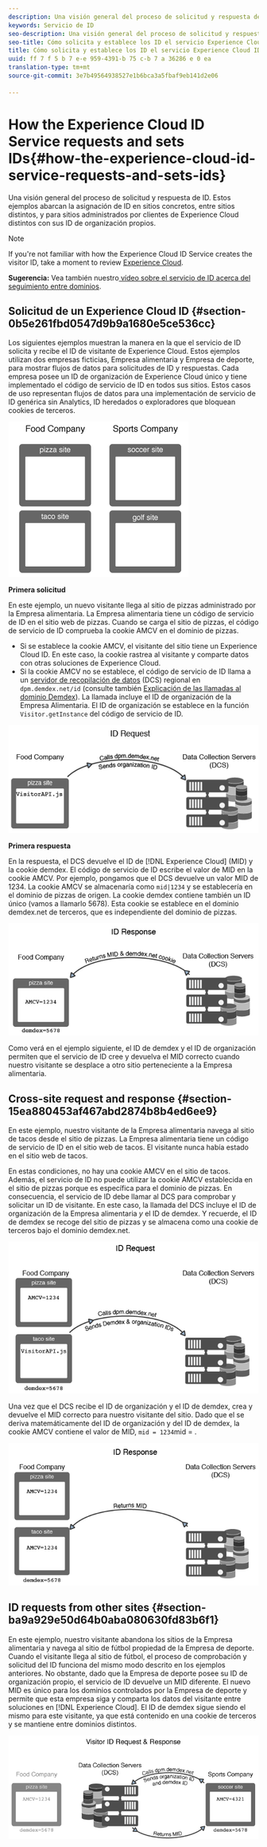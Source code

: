 ```yaml
---
description: Una visión general del proceso de solicitud y respuesta de ID. Estos ejemplos abarcan la asignación de ID en sitios concretos, entre sitios distintos, y para sitios administrados por clientes de Experience Cloud distintos con sus ID de organización propios.
keywords: Servicio de ID
seo-description: Una visión general del proceso de solicitud y respuesta de ID. Estos ejemplos abarcan la asignación de ID en sitios concretos, entre sitios distintos, y para sitios administrados por clientes de Experience Cloud distintos con sus ID de organización propios.
seo-title: Cómo solicita y establece los ID el servicio Experience Cloud ID
title: Cómo solicita y establece los ID el servicio Experience Cloud ID
uuid: ff 7 f 5 b 7 e-e 959-4391-b 75 c-b 7 a 36286 e 0 ea
translation-type: tm+mt
source-git-commit: 3e7b49564938527e1b6bca3a5fbaf9eb141d2e06

---
```



# How the Experience Cloud ID Service requests and sets IDs{#how-the-experience-cloud-id-service-requests-and-sets-ids}

Una visión general del proceso de solicitud y respuesta de ID. Estos ejemplos abarcan la asignación de ID en sitios concretos, entre sitios distintos, y para sitios administrados por clientes de Experience Cloud distintos con sus ID de organización propios.

>[!NOTE]
>
>If you&#39;re not familiar with how the Experience Cloud ID Service creates the visitor ID, take a moment to review [Experience Cloud](../introduction/cookies.md).

**Sugerencia:** Vea también nuestro[ vídeo sobre el servicio de ID acerca del seguimiento entre dominios](https://helpx.adobe.com/marketing-cloud-core/kb/MCID/CrossDomain.html).

## Solicitud de un Experience Cloud ID {#section-0b5e261fbd0547d9b9a1680e5ce536cc}

Los siguientes ejemplos muestran la manera en la que el servicio de ID solicita y recibe el ID de visitante de Experience Cloud. Estos ejemplos utilizan dos empresas ficticias, Empresa alimentaria y Empresa de deporte, para mostrar flujos de datos para solicitudes de ID y respuestas. Cada empresa posee un ID de organización de Experience Cloud único y tiene implementado el código de servicio de ID en todos sus sitios. Estos casos de uso representan flujos de datos para una implementación de servicio de ID genérica sin Analytics, ID heredados o exploradores que bloquean cookies de terceros.

![](assets/sample_sites.png)

**Primera solicitud**

En este ejemplo, un nuevo visitante llega al sitio de pizzas administrado por la Empresa alimentaria. La Empresa alimentaria tiene un código de servicio de ID en el sitio web de pizzas. Cuando se carga el sitio de pizzas, el código de servicio de ID comprueba la cookie AMCV en el dominio de pizzas.

* Si se establece la cookie AMCV, el visitante del sitio tiene un Experience Cloud ID. En este caso, la cookie rastrea al visitante y comparte datos con otras soluciones de Experience Cloud.
* Si la cookie AMCV no se establece, el código de servicio de ID llama a un [servidor de recopilación de datos](https://marketing.adobe.com/resources/help/en_US/aam/?f=c_compcollect.html) (DCS) regional en `dpm.demdex.net/id` (consulte también [Explicación de las llamadas al dominio Demdex](https://marketing.adobe.com/resources/help/en_US/aam/demdex-calls.html)). La llamada incluye el ID de organización de la Empresa Alimentaria. El ID de organización se establece en la función `Visitor.getInstance` del código de servicio de ID.

![](assets/request1.png)

**Primera respuesta**

En la respuesta, el DCS devuelve el ID de [!DNL Experience Cloud] (MID) y la cookie demdex. El código de servicio de ID escribe el valor de MID en la cookie AMCV. Por ejemplo, pongamos que el DCS devuelve un valor MID de 1234. La cookie AMCV se almacenaría como `mid|1234` y se establecería en el dominio de pizzas de origen. La cookie demdex contiene también un ID único (vamos a llamarlo 5678). Esta cookie se establece en el dominio demdex.net de terceros, que es independiente del dominio de pizzas.

![](assets/response1.png)

Como verá en el ejemplo siguiente, el ID de demdex y el ID de organización permiten que el servicio de ID cree y devuelva el MID correcto cuando nuestro visitante se desplace a otro sitio perteneciente a la Empresa alimentaria.

## Cross-site request and response {#section-15ea880453af467abd2874b8b4ed6ee9}

En este ejemplo, nuestro visitante de la Empresa alimentaria navega al sitio de tacos desde el sitio de pizzas. La Empresa alimentaria tiene un código de servicio de ID en el sitio web de tacos. El visitante nunca había estado en el sitio web de tacos.

En estas condiciones, no hay una cookie AMCV en el sitio de tacos. Además, el servicio de ID no puede utilizar la cookie AMCV establecida en el sitio de pizzas porque es específica para el dominio de pizzas. En consecuencia, el servicio de ID debe llamar al DCS para comprobar y solicitar un ID de visitante. En este caso, la llamada del DCS incluye el ID de organización de la Empresa alimentaria *y* el ID de demdex. Y recuerde, el ID de demdex se recoge del sitio de pizzas y se almacena como una cookie de terceros bajo el dominio demdex.net.

![](assets/request2.png)

Una vez que el DCS recibe el ID de organización y el ID de demdex, crea y devuelve el MID correcto para nuestro visitante del sitio. Dado que el se deriva matemáticamente del ID de organización y del ID de demdex, la cookie AMCV contiene el valor de MID, `mid = 1234`mid = .

![](assets/response2.png)

## ID requests from other sites {#section-ba9a929e50d64b0aba080630fd83b6f1}

En este ejemplo, nuestro visitante abandona los sitios de la Empresa alimentaria y navega al sitio de fútbol propiedad de la Empresa de deporte. Cuando el visitante llega al sitio de fútbol, el proceso de comprobación y solicitud del ID funciona del mismo modo descrito en los ejemplos anteriores. No obstante, dado que la Empresa de deporte posee su ID de organización propio, el servicio de ID devuelve un MID diferente. El nuevo MID es único para los dominios controlados por la Empresa de deporte y permite que esta empresa siga y comparta los datos del visitante entre soluciones en [!DNL Experience Cloud]. El ID de demdex sigue siendo el mismo para este visitante, ya que está contenido en una cookie de terceros y se mantiene entre dominios distintos.

![](assets/req_resp.png)

